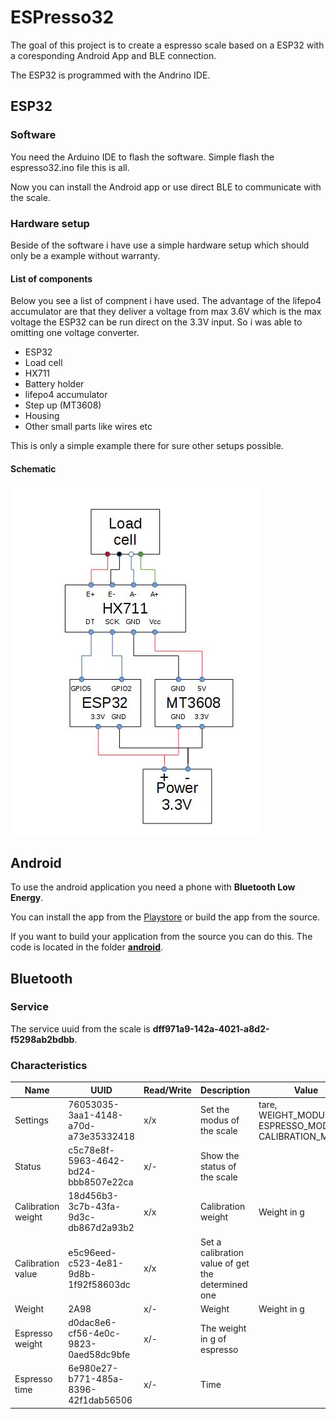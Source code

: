 # ESPresso32

The goal of this project is to create a espresso scale based on a ESP32 with
a coresponding Android App and BLE connection.

The ESP32 is programmed with the Andrino IDE.

## ESP32

### Software
You need the Arduino IDE to flash the software.
Simple flash the espresso32.ino file this is all.

Now you can install the Android app or use direct BLE
to communicate with the scale.

### Hardware setup
Beside of the software i have use a simple hardware setup which should only be a example without warranty.

#### List of components
Below you see a list of compnent i have used.
The advantage of the lifepo4 accumulator are that they deliver a voltage from 
max 3.6V which is the max voltage the ESP32 can be run direct on the 3.3V input.
So i was able to omitting one voltage converter.

- ESP32
- Load cell
- HX711
- Battery holder
- lifepo4 accumulator
- Step up (MT3608)
- Housing
- Other small parts like wires etc

This is only a  simple example there for sure other setups possible.

#### Schematic

![Schematic](images/schematic.jpg)

## Android
To use the android application you need a phone with **Bluetooth Low Energy**.

You can install the app from the [Playstore](https://github.com/epplerc/ESPresso32) or build the app from the source.


If you want to build your application from the source you can do this.
The code is located in the folder  **[android](android)**.

## Bluetooth

### Service
The service uuid from the scale is **dff971a9-142a-4021-a8d2-f5298ab2bdbb**.

### Characteristics
Name | UUID | Read/Write  | Description | Value
------ | ------| ------| ------| ------
Settings   | 76053035-3aa1-4148-a70d-a73e35332418| x/x| Set the modus of the scale| tare, WEIGHT_MODUS, ESPRESSO_MODUS, CALIBRATION_MODUS
Status   | c5c78e8f-5963-4642-bd24-bbb8507e22ca|  x/-| Show the status of the scale|
Calibration weight   | 18d456b3-3c7b-43fa-9d3c-db867d2a93b2|  x/x| Calibration weight | Weight in g|
Calibration value   | e5c96eed-c523-4e81-9d8b-1f92f58603dc| x/x| Set a calibration value of get the determined one | 
Weight   | 2A98| x/-| Weight| Weight in g
Espresso weight   | d0dac8e6-cf56-4e0c-9823-0aed58dc9bfe|  x/-| The weight in g of espresso| 
Espresso time  | 6e980e27-b771-485a-8396-42f1dab56506|  x/-| Time| 














